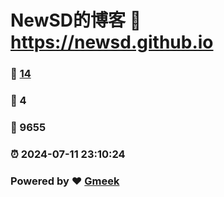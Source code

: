 # NewSD的博客 :link: https://newsd.github.io 
### :page_facing_up: [14](https://newsd.github.io/tag.html) 
### :speech_balloon: 4 
### :hibiscus: 9655 
### :alarm_clock: 2024-07-11 23:10:24 
### Powered by :heart: [Gmeek](https://github.com/Meekdai/Gmeek)
